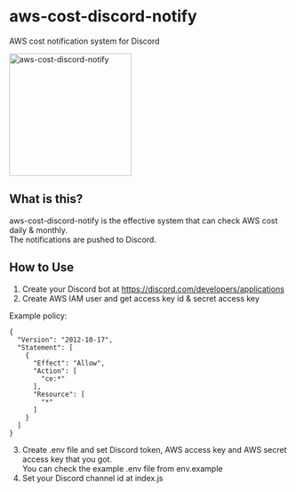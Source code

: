 # aws-cost-discord-notify
AWS cost notification system for Discord

<img width="220" alt="aws-cost-discord-notify" src="https://user-images.githubusercontent.com/70018855/107137224-ba10e600-694d-11eb-99e5-6dedb88b9df3.png">

## What is this?
aws-cost-discord-notify is the effective system that can check AWS cost daily & monthly.\
The notifications are pushed to Discord.

## How to Use
1. Create your Discord bot at https://discord.com/developers/applications
2. Create AWS IAM user and get access key id & secret access key 

Example policy:
```
{
  "Version": "2012-10-17",
  "Statement": [
    {
      "Effect": "Allow",
      "Action": [
        "ce:*"
      ],
      "Resource": [
        "*"
      ]
    }
  ]
}
```
3. Create .env file and set Discord token, AWS access key and AWS secret access key that you got.\
You can check the example .env file from env.example
4. Set your Discord channel id at index.js

